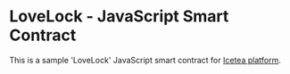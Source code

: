 # LoveLock - JavaScript Smart Contract

This is a sample 'LoveLock' JavaScript smart contract for [Icetea platform][platform].

[platform]: https://icetea.io

